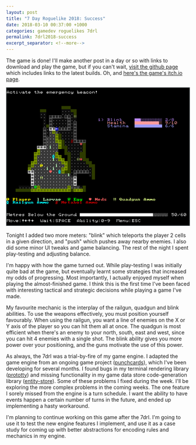 ```yaml
---
layout: post
title: "7 Day Roguelike 2018: Success"
date: 2018-03-10 00:37:00 +1000
categories: gamedev roguelikes 7drl
permalink: 7drl2018-success
excerpt_separator: <!--more-->
---
```


The game is done! I'll make another post in a day or so with links to download
and play the game, but if you can't wait, [visit the github page](https://github.com/stevebob/meters-below-the-ground)
which includes links to the latest builds. Oh, and [here's the game's itch.io page](https://gridbugs.itch.io/meters-below-the-ground).

<!--more-->

![screenshot](/images/7drl2018-success/screenshot.png)

Tonight I added two more meters: "blink" which teleports the player 2 cells
in a given direction, and "push" which pushes away nearby enemies. I also did
some minor UI tweaks and game balancing. The rest of the night I spent play-testing
and adjusting balance.

I'm happy with how the game turned out. While play-testing I was initially quite bad
at the game, but eventually learnt some strategies that increased my odds of progressing.
Most importantly, I actually enjoyed myself when playing the almost-finished game. I
think this is the first time I've been faced with interesting tactical and strategic decisions
while playing a game I've made.

My favourite mechanic is the interplay of the railgun, quadgun and blink abilities.
To use the weapons effectively, you must position yourself favourably. When using
the railgun, you want a line of enemies on the X or Y axis of the player so you can hit them
all at once. The quadgun is most efficient when there's an enemy to your north, south, east and west,
since you can hit 4 enemies with a single shot. The blink ability gives you more power
over your positioning, and the guns motivate the use of this power.

As always, the 7drl was a trial-by-fire of my game engine. I adapted the game engine from an
ongoing game project ([punchcards](https://github.com/stevebob/punchcards)), which I've been
developing for several months. I found bugs in my terminal rendering library ([prototty](https://github.com/stevebob/prototty))
and missing functionality in my game data store code-generation library ([entity-store](https://github.com/stevebob/entity-store)).
Some of these problems I fixed during the week. I'll be exploring the more complex problems
in the coming weeks. The one feature I sorely missed from the engine is a turn schedule.
I want the ability to have events happen a certain number of turns in the future, and ended
up implementing a hasty workaround.

I'm planning to continue working on this game after the 7drl. I'm going to use it to test the new
engine features I implement, and use it as a case study for coming up with better abstractions
for encoding rules and mechanics in my engine.
